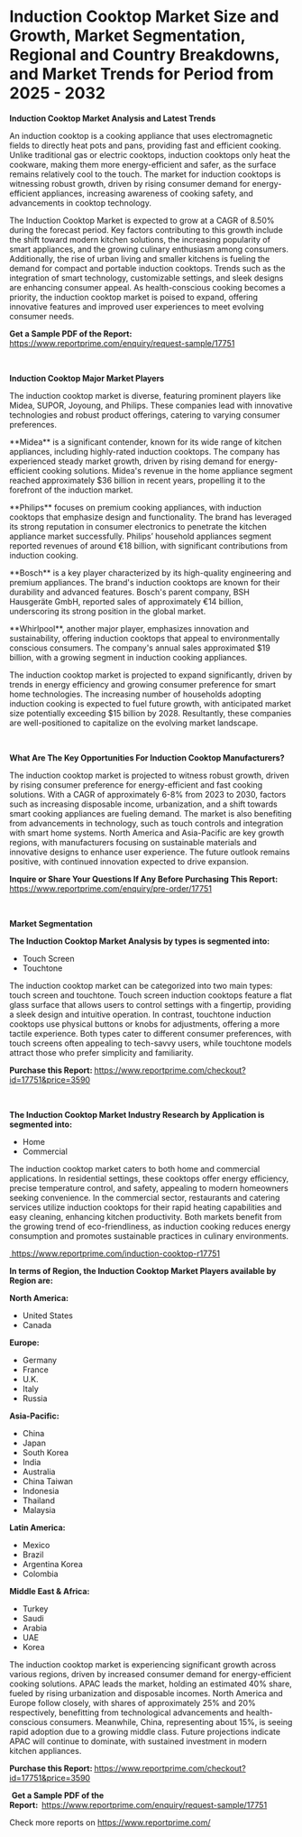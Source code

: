 <p><h1>Induction Cooktop Market Size and Growth, Market Segmentation, Regional and Country Breakdowns, and Market Trends for Period from 2025 -  2032</h1></p><p><strong>Induction Cooktop Market Analysis and Latest Trends</strong></p>
<p><p>An induction cooktop is a cooking appliance that uses electromagnetic fields to directly heat pots and pans, providing fast and efficient cooking. Unlike traditional gas or electric cooktops, induction cooktops only heat the cookware, making them more energy-efficient and safer, as the surface remains relatively cool to the touch. The market for induction cooktops is witnessing robust growth, driven by rising consumer demand for energy-efficient appliances, increasing awareness of cooking safety, and advancements in cooktop technology.</p><p>The Induction Cooktop Market is expected to grow at a CAGR of 8.50% during the forecast period. Key factors contributing to this growth include the shift toward modern kitchen solutions, the increasing popularity of smart appliances, and the growing culinary enthusiasm among consumers. Additionally, the rise of urban living and smaller kitchens is fueling the demand for compact and portable induction cooktops. Trends such as the integration of smart technology, customizable settings, and sleek designs are enhancing consumer appeal. As health-conscious cooking becomes a priority, the induction cooktop market is poised to expand, offering innovative features and improved user experiences to meet evolving consumer needs.</p></p>
<p><strong>Get a Sample PDF of the Report:&nbsp;</strong> <a href="https://www.reportprime.com/enquiry/request-sample/17751?utm_campaign=2009&utm_medium=2&utm_source=Github&utm_content=ia&utm_term=18032025&utm_id=induction-cooktop">https://www.reportprime.com/enquiry/request-sample/17751</a></p>
<p>&nbsp;</p>
<p><strong>Induction Cooktop Major Market Players</strong></p>
<p><p>The induction cooktop market is diverse, featuring prominent players like Midea, SUPOR, Joyoung, and Philips. These companies lead with innovative technologies and robust product offerings, catering to varying consumer preferences.</p><p>**Midea** is a significant contender, known for its wide range of kitchen appliances, including highly-rated induction cooktops. The company has experienced steady market growth, driven by rising demand for energy-efficient cooking solutions. Midea's revenue in the home appliance segment reached approximately $36 billion in recent years, propelling it to the forefront of the induction market.</p><p>**Philips** focuses on premium cooking appliances, with induction cooktops that emphasize design and functionality. The brand has leveraged its strong reputation in consumer electronics to penetrate the kitchen appliance market successfully. Philips’ household appliances segment reported revenues of around €18 billion, with significant contributions from induction cooking.</p><p>**Bosch** is a key player characterized by its high-quality engineering and premium appliances. The brand's induction cooktops are known for their durability and advanced features. Bosch's parent company, BSH Hausgeräte GmbH, reported sales of approximately €14 billion, underscoring its strong position in the global market.</p><p>**Whirlpool**, another major player, emphasizes innovation and sustainability, offering induction cooktops that appeal to environmentally conscious consumers. The company's annual sales approximated $19 billion, with a growing segment in induction cooking appliances.</p><p>The induction cooktop market is projected to expand significantly, driven by trends in energy efficiency and growing consumer preference for smart home technologies. The increasing number of households adopting induction cooking is expected to fuel future growth, with anticipated market size potentially exceeding $15 billion by 2028. Resultantly, these companies are well-positioned to capitalize on the evolving market landscape.</p></p>
<p>&nbsp;</p>
<p><strong>What Are The Key Opportunities For Induction Cooktop Manufacturers?</strong></p>
<p><p>The induction cooktop market is projected to witness robust growth, driven by rising consumer preference for energy-efficient and fast cooking solutions. With a CAGR of approximately 6-8% from 2023 to 2030, factors such as increasing disposable income, urbanization, and a shift towards smart cooking appliances are fueling demand. The market is also benefiting from advancements in technology, such as touch controls and integration with smart home systems. North America and Asia-Pacific are key growth regions, with manufacturers focusing on sustainable materials and innovative designs to enhance user experience. The future outlook remains positive, with continued innovation expected to drive expansion.</p></p>
<p><strong>Inquire or Share Your Questions If Any Before Purchasing This Report:</strong> <a href="https://www.reportprime.com/enquiry/pre-order/17751?utm_campaign=2009&utm_medium=2&utm_source=Github&utm_content=ia&utm_term=18032025&utm_id=induction-cooktop">https://www.reportprime.com/enquiry/pre-order/17751</a></p>
<p>&nbsp;</p>
<p><strong>Market Segmentation</strong></p>
<p><strong>The Induction Cooktop Market Analysis by types is segmented into:</strong></p>
<p><ul><li>Touch Screen</li><li>Touchtone</li></ul></p>
<p><p>The induction cooktop market can be categorized into two main types: touch screen and touchtone. Touch screen induction cooktops feature a flat glass surface that allows users to control settings with a fingertip, providing a sleek design and intuitive operation. In contrast, touchtone induction cooktops use physical buttons or knobs for adjustments, offering a more tactile experience. Both types cater to different consumer preferences, with touch screens often appealing to tech-savvy users, while touchtone models attract those who prefer simplicity and familiarity.</p></p>
<p><strong>Purchase this Report:&nbsp;</strong><a href="https://www.reportprime.com/checkout?id=17751&price=3590&utm_campaign=2009&utm_medium=2&utm_source=Github&utm_content=ia&utm_term=18032025&utm_id=induction-cooktop">https://www.reportprime.com/checkout?id=17751&price=3590</a></p>
<p>&nbsp;</p>
<p><strong>The Induction Cooktop Market Industry Research by Application is segmented into:</strong></p>
<p><ul><li>Home</li><li>Commercial</li></ul></p>
<p><p>The induction cooktop market caters to both home and commercial applications. In residential settings, these cooktops offer energy efficiency, precise temperature control, and safety, appealing to modern homeowners seeking convenience. In the commercial sector, restaurants and catering services utilize induction cooktops for their rapid heating capabilities and easy cleaning, enhancing kitchen productivity. Both markets benefit from the growing trend of eco-friendliness, as induction cooking reduces energy consumption and promotes sustainable practices in culinary environments.</p></p>
<p><a href="https://www.reportprime.com/induction-cooktop-r17751?utm_campaign=2009&utm_medium=2&utm_source=Github&utm_content=ia&utm_term=18032025&utm_id=induction-cooktop">&nbsp;https://www.reportprime.com/induction-cooktop-r17751</a></p>
<p><strong>In terms of Region, the Induction Cooktop Market Players available by Region are:</strong></p>
<p>
    <p> <strong> North America: </strong>
        <ul>
            <li>United States</li>
            <li>Canada</li>
        </ul>
        </p> 
    <p> <strong> Europe: </strong>
        <ul>
            <li>Germany</li>
            <li>France</li>
            <li>U.K.</li>
            <li>Italy</li>
            <li>Russia</li>
        </ul>
        </p> 
    <p> <strong> Asia-Pacific: </strong>
        <ul>
            <li>China</li>
            <li>Japan</li>
            <li>South Korea</li>
            <li>India</li>
            <li>Australia</li>
            <li>China Taiwan</li>
            <li>Indonesia</li>
            <li>Thailand</li>
            <li>Malaysia</li>
        </ul>
        </p> 
    <p> <strong> Latin America: </strong>
        <ul>
            <li>Mexico</li>
            <li>Brazil</li>
            <li>Argentina Korea</li>
            <li>Colombia</li>
        </ul>
        </p> 
    <p> <strong> Middle East & Africa: </strong>
        <ul>
            <li>Turkey</li>
            <li>Saudi</li>
            <li>Arabia</li>
            <li>UAE</li>
            <li>Korea</li>
        </ul>
    </p>
    </p>
<p><p>The induction cooktop market is experiencing significant growth across various regions, driven by increased consumer demand for energy-efficient cooking solutions. APAC leads the market, holding an estimated 40% share, fueled by rising urbanization and disposable incomes. North America and Europe follow closely, with shares of approximately 25% and 20% respectively, benefitting from technological advancements and health-conscious consumers. Meanwhile, China, representing about 15%, is seeing rapid adoption due to a growing middle class. Future projections indicate APAC will continue to dominate, with sustained investment in modern kitchen appliances.</p></p>
<p><strong>Purchase this Report: </strong><a href="https://www.reportprime.com/checkout?id=17751&price=3590&utm_campaign=2009&utm_medium=2&utm_source=Github&utm_content=ia&utm_term=18032025&utm_id=induction-cooktop">https://www.reportprime.com/checkout?id=17751&price=3590</a></p>
<p>&nbsp;<strong>Get a Sample PDF of the Report:&nbsp;&nbsp;</strong><a href="https://www.reportprime.com/enquiry/request-sample/17751?utm_campaign=2009&utm_medium=2&utm_source=Github&utm_content=ia&utm_term=18032025&utm_id=induction-cooktop">https://www.reportprime.com/enquiry/request-sample/17751</a></p>
<p><strong></strong></p>
<p>Check more reports on <a href="https://www.reportprime.com/?utm_campaign=2009&utm_medium=2&utm_source=Github&utm_content=ia&utm_term=18032025&utm_id=induction-cooktop">https://www.reportprime.com/</a></p>